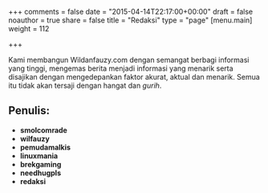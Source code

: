 +++
comments = false
date = "2015-04-14T22:17:00+00:00"
draft = false
noauthor = true
share = false
title = "Redaksi"
type = "page"
[menu.main]
weight = 112

+++

Kami membangun&nbsp;Wildanfauzy.com&nbsp;dengan semangat berbagi informasi yang tinggi, mengemas berita menjadi informasi yang menarik serta disajikan dengan mengedepankan faktor akurat, aktual dan menarik. Semua itu tidak akan tersaji dengan hangat dan&nbsp;_gurih_.

## Penulis: 

  * **smolcomrade**
  * **wilfauzy**
  * **pemudamalkis**
  * **linuxmania**
  * **brekgaming** 
  * **needhugpls**
  * **redaksi**
